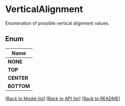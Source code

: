 
# VerticalAlignment
Enumeration of possible vertical alignment values.

## Enum
| Name |
| ----------- |
| **NONE** |
| **TOP** |
| **CENTER** |
| **BOTTOM** |

[[Back to Model list]](../../README.md#documentation-for-models) [[Back to API list]](../../README.md#documentation-for-api-endpoints) [[Back to README]](../../README.md)


